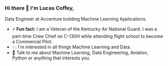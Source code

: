 

### Hi there 👋 I'm Lucas Coffey, 
Data Engineer at Accenture building Machine Learning Applications. 

- ⚡ **Fun fact:** I am a Veteran of the Kentucky Air National Guard. I was a part-time Crew Chief on C-130H while attending flight school to become a Commercial Pilot.
- 💡: I'm interested in all things Machine Learning and Data.  
- 💬 Talk to me about Machine Learning, Data Engineering, Aviation, Python or anything that interests you.



